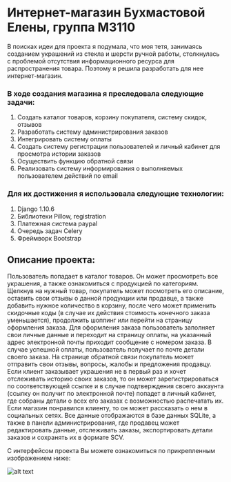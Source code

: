 # Интернет-магазин Бухмастовой Елены, группа М3110 

В поисках идеи для проекта я подумала, что моя тетя, занимаясь созданием украшений из стекла и шерсти ручной работы, столкнулась с проблемой отсутствия информационного ресурса для распространения товара. Поэтому я решила разработать для нее интернет-магазин. 

### В ходе создания магазина я преследовала следующие задачи: 
1. Создать каталог товаров, корзину покупателя, систему скидок, отзывов 
2. Разработать систему администрирования заказов 
3. Интегрировать систему оплаты 
4. Создать систему регистрации пользователей и личный кабинет для просмотра истории заказов 
5. Осуществить функцию обратной связи 
6. Реализовать систему информирования о выполняемых пользователем действий по email 

### Для их достижения я использовала следующие технологии: 
1. Django 1.10.6 
2. Библиотеки Pillow, registration 
3. Платежная система paypal 
4. Очередь задач Celery 
5. Фреймворк Bootstrap 

## Описание проекта: 
Пользователь попадает в каталог товаров. Он может просмотреть все украшения, а также ознакомиться с продукцией по категориям. Щелкнув на нужный товар, покупатель может посмотреть его описание, оставить свои отзывы о данной продукции или продавце, а также добавить нужное количество в корзину, после чего может применить скидочные коды (в случае их действия стоимость конечного заказа уменьшается), продолжить шоппинг или перейти на страницу оформления заказа. Для оформления заказа пользователь заполняет свои личные данные и переходит на страницу оплаты, на указанный адрес электронной почты приходит сообщение с номером заказа. В случае успешной оплаты, пользователь получает по почте детали своего заказа. На странице обратной связи покупатель может отправить свои отзывы, вопросы, жалобы и предложения продавцу. Если клиент заказывает украшения не в первый раз и хочет отслеживать историю своих заказов, то он может зарегистрироваться по соответствующей ссылке и в случае подтверждения своего аккаунта (ссылку он получит по электронной почте) попадет в личный кабинет, где собраны детали о всех его заказах с возможностью распечатать их. Если магазин понравился клиенту, то он может рассказать о нем в социальных сетях. 
Все данные отображаются в базе данных SQLite, а также в панели администрирования, где продавец может редактировать данные, отслеживать заказы, экспортировать детали заказов и сохранять их в формате SCV. 

С интерфейсом проекта Вы можете ознакомиться по прикрепленным изображением ниже:

![alt text](https://cloud.githubusercontent.com/assets/22623962/26783051/ed0b7538-49fe-11e7-8c2d-30524f3ed846.jpg)

